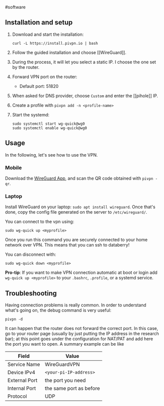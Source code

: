 #software

## Installation and setup
1. Download and start the installation:
	```
	curl -L https://install.pivpn.io | bash
	```

2. Follow the guided installation and choose [[WireGuard]]. 
3. During the process, it will let you select a static IP. I choose the one set by the router.
4. Forward VPN port on the router:
	- Default port: 51820
5. When asked for DNS provider, choose `Custom` and enter the [[pihole]] IP.
6. Create a profile with `pivpn add -n <profile-name>`
7. Start the systemd:
	```
	sudo systemctl start wg-quick@wg0
	sudo systemctl enable wg-quick@wg0
	```
## Usage
In the following, let's see how to use the VPN.

### Mobile
Download the [WireGuard App](https://play.google.com/store/apps/details?id=com.wireguard.android), and scan the QR code obtained with `pivpn -qr`.

### Laptop
Install WireGuard on your laptop: `sudo apt install wireguard`. Once that's done, copy the config file generated on the server to `/etc/wireguard/`.

You can connect to the vpn using:
```
sudo wg-quick up <myprofile>
```
Once you run this command you are securely connected to your home network over VPN. 
This means that you can ssh to databerry!

You can disconnect with:
```
sudo wg-quick down <myprofile>
```

**Pro-tip**: If you want to make VPN connection automatic at boot or login add `wg-quick up <myprofile>` to your `.bashrc`, `.profile`, or a systemd service.

## Troubleshooting
Having connection problems is really common. In order to understand what's going on, the debug command is very useful:
```
pivpn -d
```

It can happen that the router does not forward the correct port. In this case, go to your router page (usually by just putting the IP address in the research bar); at this point goes under the configuration for NAT/PAT and add here the port you want to open. A summary example can be like

| **Field**     | **Value**               |
| ------------- | ----------------------- |
| Service Name  | WireGuardVPN            |
| Device IPv4   | `<your-pi-IP-address>`  |
| External Port | the port you need       |
| Internal Port | the same port as before |
| Protocol      | UDP                     |
